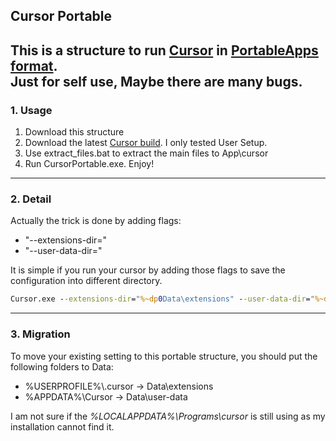 ## Cursor Portable
This is a structure to run [Cursor](https://cursor.com/) in [PortableApps format](https://portableapps.com/development/portableapps.com_format).      
Just for self use, Maybe there are many bugs.
---
### 1. Usage
1. Download this structure
2. Download the latest [Cursor build](https://cursor.com/downloads). I only tested User Setup.
3. Use extract_files.bat to extract the main files to App\cursor
4. Run CursorPortable.exe. Enjoy!

---
### 2. Detail
Actually the trick is done by adding flags:
* "--extensions-dir=" 
* "--user-data-dir="          

It is simple if you run your cursor by adding those flags to save the configuration into different directory.
```cmd
Cursor.exe --extensions-dir="%~dp0Data\extensions" --user-data-dir="%~dp0Data\user-data"
```
---
### 3. Migration
To move your existing setting to this portable structure, you should put the following folders to Data\:
* %USERPROFILE%\\.cursor -> Data\extensions
* %APPDATA%\Cursor -> Data\user-data

I am not sure if the _%LOCALAPPDATA%\Programs\cursor_ is still using as my installation cannot find it.